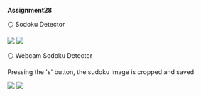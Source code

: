  **Assignment28**
 
⚪ Sodoku Detector

<p float="left">
  <img src="![sudoku1](https://user-images.githubusercontent.com/76538787/162038317-e8221752-6b19-4263-84f5-517999cb77ee.jpg)" width=“400” />
  <img src="![result1](https://user-images.githubusercontent.com/76538787/162038025-a79a60be-0e27-497d-9880-a0763afa398f.jpg)" width=“400” /> 
</p>


⚪ Webcam Sodoku Detector 

Pressing the 's' button, the sudoku image is cropped and saved

<p float="left">
  <img src="![result2](https://user-images.githubusercontent.com/76538787/162037619-dab82d83-bfb9-4c2a-aceb-e205e38a9d25.jpg)" width=“400” />
  <img src="![result](https://user-images.githubusercontent.com/76538787/162037671-9d837439-dbe3-4dd4-b299-5b068700de28.jpg)" width=“400” /> 
</p>


